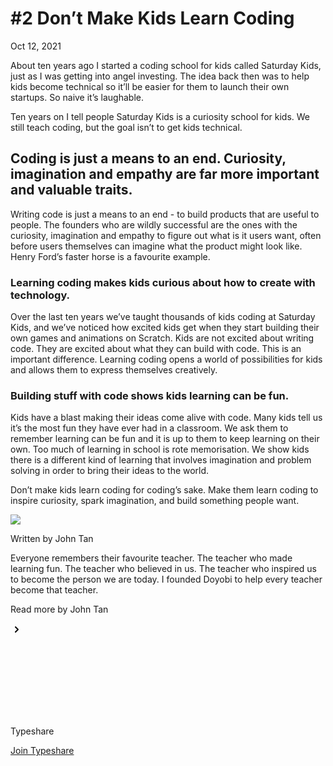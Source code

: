 # #2 Don’t Make Kids Learn Coding

Oct 12, 2021


About ten years ago I started a coding school for kids called Saturday
Kids, just as I was getting into angel investing. The idea back then was
to help kids become technical so it’ll be easier for them to launch
their own startups. So naive it’s laughable.

Ten years on I tell people Saturday Kids is a curiosity school for kids.
We still teach coding, but the goal isn’t to get kids technical.

## Coding is just a means to an end. Curiosity, imagination and empathy are far more important and valuable traits.

Writing code is just a means to an end - to build products that are
useful to people. The founders who are wildly successful are the ones
with the curiosity, imagination and empathy to figure out what is it
users want, often before users themselves can imagine what the product
might look like. Henry Ford’s faster horse is a favourite example.

### **Learning coding makes kids curious about how to create with technology.**

Over the last ten years we’ve taught thousands of kids coding at
Saturday Kids, and we’ve noticed how excited kids get when they start
building their own games and animations on Scratch. Kids are not excited
about writing code. They are excited about what they can build with
code. This is an important difference. Learning coding opens a world of
possibilities for kids and allows them to express themselves creatively.

### **Building stuff with code shows kids learning can be fun.**

Kids have a blast making their ideas come alive with code. Many kids
tell us it’s the most fun they have ever had in a classroom. We ask them
to remember learning can be fun and it is up to them to keep learning on
their own. Too much of learning in school is rote memorisation. We show
kids there is a different kind of learning that involves imagination and
problem solving in order to bring their ideas to the world.

Don’t make kids learn coding for coding’s sake. Make them learn coding
to inspire curiosity, spark imagination, and build something people
want.

<img src="https://firebasestorage.googleapis.com/v0/b/typeshare-2027d.appspot.com/o/7iW5QcM1FwOs9Skbg6vk5vTNdly2%2Fprofile-photo?alt=media&amp;token=ab480ade-8326-435b-99d9-73c85b223612" class="rounded-full w-16 h-16 bg-gradient-to-br from-indigo-400 to-orange-600 via-pink-500" />

Written by John Tan

Everyone remembers their favourite teacher. The teacher who made
learning fun. The teacher who believed in us. The teacher who inspired
us to become the person we are today. I founded Doyobi to help every
teacher become that teacher.

Read more by John Tan

<img src="data:image/svg+xml;base64,PHN2ZyB4bWxucz0iaHR0cDovL3d3dy53My5vcmcvMjAwMC9zdmciIHZpZXdib3g9IjAgMCAyMCAyMCIgZmlsbD0iY3VycmVudENvbG9yIiBhcmlhLWhpZGRlbj0idHJ1ZSIgY2xhc3M9InctNCBoLTQgdHJhbnNmb3JtIHRyYW5zbGF0ZS14LVstNHB4XSBncm91cC1ob3Zlcjp0cmFuc2xhdGUteC1bMC41cHhdIGR1cmF0aW9uLTIwMCI+PHBhdGggZmlsbC1ydWxlPSJldmVub2RkIiBkPSJNNy4yOTMgMTQuNzA3YTEgMSAwIDAxMC0xLjQxNEwxMC41ODYgMTAgNy4yOTMgNi43MDdhMSAxIDAgMDExLjQxNC0xLjQxNGw0IDRhMSAxIDAgMDEwIDEuNDE0bC00IDRhMSAxIDAgMDEtMS40MTQgMHoiIGNsaXAtcnVsZT0iZXZlbm9kZCI+PC9wYXRoPjwvc3ZnPg==" class="w-4 h-4 transform translate-x-[-4px] group-hover:translate-x-[0.5px] duration-200" />

<a href="/" class="flex flex-row space-x-2 items-center text-gray-200"></a>

Typeshare

[Join Typeshare](/)
